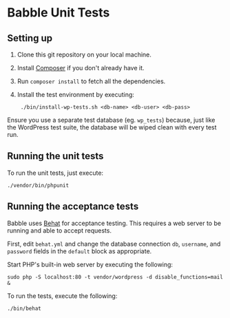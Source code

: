 # Babble Unit Tests

## Setting up

1. Clone this git repository on your local machine.
2. Install [Composer](https://getcomposer.org/) if you don't already have it.
3. Run `composer install` to fetch all the dependencies.
4. Install the test environment by executing:

        ./bin/install-wp-tests.sh <db-name> <db-user> <db-pass>

  Ensure you use a separate test database (eg. `wp_tests`) because, just like the WordPress test suite, the database will be wiped clean with every test run.

## Running the unit tests

To run the unit tests, just execute:

    ./vendor/bin/phpunit

## Running the acceptance tests

Babble uses [Behat](http://behat.org) for acceptance testing. This requires a web server to be running and able to accept requests.

First, edit `behat.yml` and change the database connection `db`, `username`, and `password` fields in the `default` block as appropriate.

Start PHP's built-in web server by executing the following:

    sudo php -S localhost:80 -t vendor/wordpress -d disable_functions=mail &

To run the tests, execute the following:

    ./bin/behat
